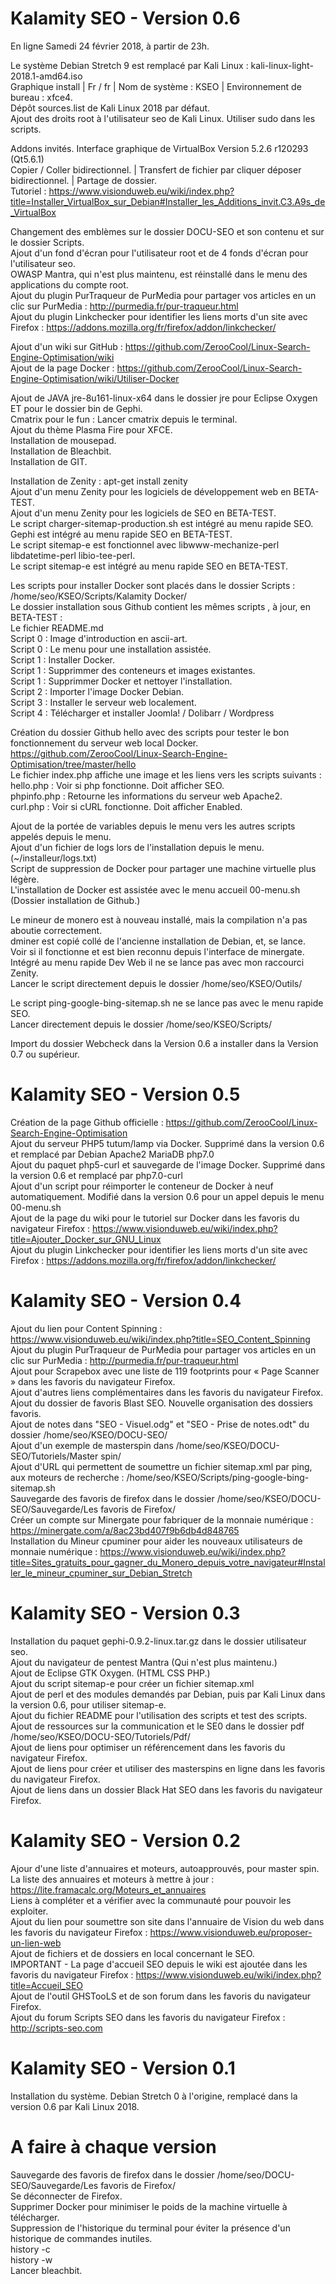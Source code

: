 
# Kalamity SEO - Version 0.6
En ligne Samedi 24 février 2018, à partir de 23h.

Le système Debian Stretch 9 est remplacé par Kali Linux : kali-linux-light-2018.1-amd64.iso<br/>
Graphique install | Fr / fr | Nom de système : KSEO | Environnement de bureau : xfce4.<br/>
Dépôt sources.list de Kali Linux 2018 par défaut.<br/>
Ajout des droits root à l'utilisateur seo de Kali Linux. Utiliser sudo dans les scripts.<br/>

Addons invités. Interface graphique de VirtualBox Version 5.2.6 r120293 (Qt5.6.1)<br/>
Copier / Coller bidirectionnel. | Transfert de fichier par cliquer déposer bidirectionnel. | Partage de dossier.<br/>
Tutoriel : https://www.visionduweb.eu/wiki/index.php?title=Installer_VirtualBox_sur_Debian#Installer_les_Additions_invit.C3.A9s_de_VirtualBox<br/>

Changement des emblèmes sur le dossier DOCU-SEO et son contenu et sur le dossier Scripts.<br/>
Ajout d'un fond d'écran pour l'utilisateur root et de 4 fonds d'écran pour l'utilisateur seo.<br/>
OWASP Mantra, qui n'est plus maintenu, est réinstallé dans le menu des applications du compte root.<br/>
Ajout du plugin PurTraqueur de PurMedia pour partager vos articles en un clic sur PurMedia : http://purmedia.fr/pur-traqueur.html<br/>
Ajout du plugin Linkchecker pour identifier les liens morts d'un site avec Firefox : https://addons.mozilla.org/fr/firefox/addon/linkchecker/<br/>

Ajout d'un wiki sur GitHub : https://github.com/ZerooCool/Linux-Search-Engine-Optimisation/wiki<br/>
Ajout de la page Docker : https://github.com/ZerooCool/Linux-Search-Engine-Optimisation/wiki/Utiliser-Docker<br/>

Ajout de JAVA jre-8u161-linux-x64 dans le dossier jre pour Eclipse Oxygen ET pour le dossier bin de Gephi.<br/>
Cmatrix pour le fun : Lancer cmatrix depuis le terminal.<br/>
Ajout du thème Plasma Fire pour XFCE.<br/>
Installation de mousepad.<br/>
Installation de Bleachbit.<br/>
Installation de GIT.<br/>

Installation de Zenity : apt-get install zenity<br/>
Ajout d'un menu Zenity pour les logiciels de développement web en BETA-TEST.<br/>
Ajout d'un menu Zenity pour les logiciels de SEO en BETA-TEST.<br/>
Le script charger-sitemap-production.sh est intégré au menu rapide SEO.<br/>
Gephi est intégré au menu rapide SEO en BETA-TEST.<br/>
Le script sitemap-e est fonctionnel avec libwww-mechanize-perl libdatetime-perl libio-tee-perl.<br/>
Le script sitemap-e est intégré au menu rapide SEO en BETA-TEST.<br/>

Les scripts pour installer Docker sont placés dans le dossier Scripts : /home/seo/KSEO/Scripts/Kalamity Docker/<br/>
Le dossier installation sous Github contient les mêmes scripts , à jour, en BETA-TEST :<br/>
Le fichier README.md<br/>
Script 0 : Image d'introduction en ascii-art.<br/>
Script 0 : Le menu pour une installation assistée.<br/>
Script 1 : Installer Docker.<br/>
Script 1 : Supprimmer des conteneurs et images existantes.<br/>
Script 1 : Supprimmer Docker et nettoyer l'installation.<br/>
Script 2 : Importer l'image Docker Debian.<br/>
Script 3 : Installer le serveur web localement.<br/>
Script 4 : Télécharger et installer Joomla! / Dolibarr / Wordpress<br/>

Création du dossier Github hello avec des scripts pour tester le bon fonctionnement du serveur web local Docker.<br/>
https://github.com/ZerooCool/Linux-Search-Engine-Optimisation/tree/master/hello<br/>
Le fichier index.php affiche une image et les liens vers les scripts suivants :<br/>
hello.php : Voir si php fonctionne. Doit afficher SEO.<br/>
phpinfo.php : Retourne les informations du serveur web Apache2.<br/>
curl.php : Voir si cURL fonctionne. Doit afficher Enabled.<br/>

Ajout de la portée de variables depuis le menu vers les autres scripts appelés depuis le menu.<br/>
Ajout d'un fichier de logs lors de l'installation depuis le menu. (~/installeur/logs.txt)<br/>
Script de suppression de Docker pour partager une machine virtuelle plus légère.<br/>
L'installation de Docker est assistée avec le menu accueil 00-menu.sh (Dossier installation de Github.)<br/>

Le mineur de monero est à nouveau installé, mais la compilation n'a pas aboutie correctement.<br/>
dminer est copié collé de l'ancienne installation de Debian, et, se lance.<br/>
Voir si il fonctionne et est bien reconnu depuis l'interface de minergate.<br/>
Intégré au menu rapide Dev Web il ne se lance pas avec mon raccourci Zenity.<br/>
Lancer le script directement depuis le dossier /home/seo/KSEO/Outils/<br/>

Le script ping-google-bing-sitemap.sh ne se lance pas avec le menu rapide SEO.<br/>
Lancer directement depuis le dossier /home/seo/KSEO/Scripts/<br/>

Import du dossier Webcheck dans la Version 0.6 a installer dans la Version 0.7 ou supérieur.

# Kalamity SEO - Version 0.5
Création de la page Github officielle : https://github.com/ZerooCool/Linux-Search-Engine-Optimisation<br/>
Ajout du serveur PHP5 tutum/lamp via Docker. Supprimé dans la version 0.6 et remplacé par Debian Apache2 MariaDB php7.0<br/>
Ajout du paquet php5-curl et sauvegarde de l'image Docker. Supprimé dans la version 0.6 et remplacé par php7.0-curl<br/>
Ajout d'un script pour réimporter le conteneur de Docker à neuf automatiquement. Modifié dans la version 0.6 pour un appel depuis le menu 00-menu.sh<br/>
Ajout de la page du wiki pour le tutoriel sur Docker dans les favoris du navigateur Firefox : https://www.visionduweb.eu/wiki/index.php?title=Ajouter_Docker_sur_GNU_Linux<br/>
Ajout du plugin Linkchecker pour identifier les liens morts d'un site avec Firefox : https://addons.mozilla.org/fr/firefox/addon/linkchecker/<br/>

# Kalamity SEO - Version 0.4
Ajout du lien pour Content Spinning : https://www.visionduweb.eu/wiki/index.php?title=SEO_Content_Spinning<br/>
Ajout du plugin PurTraqueur de PurMedia pour partager vos articles en un clic sur PurMedia : http://purmedia.fr/pur-traqueur.html<br/>
Ajout pour Scrapebox avec une liste de 119 footprints pour « Page Scanner » dans les favoris du navigateur Firefox.<br/>
Ajout d'autres liens complémentaires dans les favoris du navigateur Firefox.<br/>
Ajout du dossier de favoris Blast SEO. Nouvelle organisation des dossiers favoris. <br/>
Ajout de notes dans "SEO - Visuel.odg" et "SEO - Prise de notes.odt" du dossier /home/seo/KSEO/DOCU-SEO/<br/>
Ajout d'un exemple de masterspin dans /home/seo/KSEO/DOCU-SEO/Tutoriels/Master spin/<br/>
Ajout d'URL qui permettent de soumettre un fichier sitemap.xml par ping, aux moteurs de recherche : /home/seo/KSEO/Scripts/ping-google-bing-sitemap.sh<br/>
Sauvegarde des favoris de firefox dans le dossier /home/seo/KSEO/DOCU-SEO/Sauvegarde/Les favoris de Firefox/<br/>
Créer un compte sur Minergate pour fabriquer de la monnaie numérique : https://minergate.com/a/8ac23bd407f9b6db4d848765<br/>
Installation du Mineur cpuminer pour aider les nouveaux utilisateurs de monnaie numérique : https://www.visionduweb.eu/wiki/index.php?title=Sites_gratuits_pour_gagner_du_Monero_depuis_votre_navigateur#Installer_le_mineur_cpuminer_sur_Debian_Stretch

# Kalamity SEO - Version 0.3
Installation du paquet gephi-0.9.2-linux.tar.gz dans le dossier utilisateur seo.<br/>
Ajout du navigateur de pentest Mantra (Qui n'est plus maintenu.)<br/>
Ajout de Eclipse GTK Oxygen. (HTML CSS PHP.)<br/>
Ajout du script sitemap-e pour créer un fichier sitemap.xml<br/>
Ajout de perl et des modules demandés par Debian, puis par Kali Linux dans la version 0.6, pour utiliser sitemap-e.<br/>
Ajout du fichier README pour l'utilisation des scripts et test des scripts.<br/>
Ajout de ressources sur la communication et le SE0 dans le dossier pdf /home/seo/KSEO/DOCU-SEO/Tutoriels/Pdf/<br/>
Ajout de liens pour optimiser un référencement dans les favoris du navigateur Firefox.<br/>
Ajout de liens pour créer et utiliser des masterspins en ligne dans les favoris du navigateur Firefox.<br/>
Ajout de liens dans un dossier Black Hat SEO dans les favoris du navigateur Firefox.

# Kalamity SEO - Version 0.2
Ajour d'une liste d'annuaires et moteurs, autoapprouvés, pour master spin.<br/>
La liste des annuaires et moteurs à mettre à jour : https://lite.framacalc.org/Moteurs_et_annuaires<br/>
Liens à compléter et a vérifier avec la communauté pour pouvoir les exploiter.<br/>
Ajout du lien pour soumettre son site dans l'annuaire de Vision du web dans les favoris du navigateur Firefox : https://www.visionduweb.eu/proposer-un-lien-web<br/>
Ajout de fichiers et de dossiers en local concernant le SEO.<br/>
IMPORTANT - La page d'accueil SEO depuis le wiki est ajoutée dans les favoris du navigateur Firefox : https://www.visionduweb.eu/wiki/index.php?title=Accueil_SEO<br/>
Ajout de l'outil GHSTooLS et de son forum dans les favoris du navigateur Firefox.<br/>
Ajout du forum Scripts SEO dans les favoris du navigateur Firefox : http://scripts-seo.com

# Kalamity SEO - Version 0.1
Installation du système. Debian Stretch 0 à l'origine, remplacé dans la version 0.6 par Kali Linux 2018.

# A faire à chaque version
Sauvegarde des favoris de firefox dans le dossier /home/seo/DOCU-SEO/Sauvegarde/Les favoris de Firefox/<br/>
Se déconnecter de Firefox.<br/>
Supprimer Docker pour minimiser le poids de la machine virtuelle à télécharger.<br/>
Suppression de l'historique du terminal pour éviter la présence d'un historique de commandes inutiles.<br/>
history -c<br/>
history -w<br/>
Lancer bleachbit.

